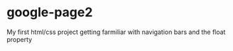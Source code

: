 # google-page2
My first html/css project
getting farmiliar with navigation bars and the float property